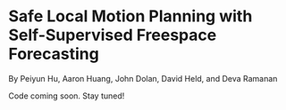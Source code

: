 # Safe Local Motion Planning with Self-Supervised Freespace Forecasting
By Peiyun Hu, Aaron Huang, John Dolan, David Held, and Deva Ramanan

Code coming soon. Stay tuned!
